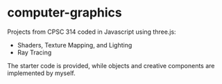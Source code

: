 # computer-graphics
Projects from CPSC 314 coded in Javascript using three.js:
- Shaders, Texture Mapping, and Lighting
- Ray Tracing

The starter code is provided, while objects and creative components are implemented by myself.
